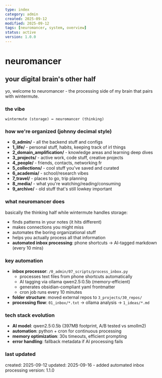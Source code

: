 ```yaml
---
type: index
category: admin
created: 2025-09-12
modified: 2025-09-12
tags: [neuromancer, system, overview]
status: active
version: 1.0.0
---
```


# neuromancer
## your digital brain's other half

yo, welcome to neuromancer - the processing side of my brain that pairs with wintermute.

### the vibe
```
wintermute (storage) ↔ neuromancer (thinking)
```

### how we're organized (johnny decimal style)

- **0_admin/** - all the backend stuff and configs
- **1_life/** - personal stuff, habits, keeping track of irl things
- **2_domain_amplification/** - knowledge areas and learning deep dives
- **3_projects/** - active work, code stuff, creative projects
- **4_people/** - friends, contacts, networking fr
- **5_collections/** - cool stuff you've saved and curated
- **6_academia/** - school/research vibes
- **7_travel/** - places to go, trip planning
- **8_media/** - what you're watching/reading/consuming
- **9_archive/** - old stuff that's still lowkey important

### what neuromancer does
basically the thinking half while wintermute handles storage:
- finds patterns in your notes (it hits different)
- makes connections you might miss
- automates the boring organizational stuff
- helps you actually process all that information
- **automated inbox processing**: phone shortcuts → AI-tagged markdown (every 10 mins)

### key automation
- **inbox processor**: `/0_admin/07_scripts/process_inbox.py`
  - processes text files from phone shortcuts automatically
  - AI tagging via ollama qwen2.5:0.5b (memory-efficient)
  - generates obsidian-compliant yaml frontmatter
  - cron job runs every 10 minutes
- **folder structure**: moved external repos to `3_projects/30_repos/`
- **processing flow**: `01_inbox/*.txt` → ollama analysis → `1_ideas/*.md`

### tech stack evolution
- **AI model**: qwen2.5:0.5b (397MB footprint, A/B tested vs smollm2)
- **automation**: python + cron for continuous processing
- **memory optimization**: 30s timeouts, efficient prompting
- **error handling**: fallback metadata if AI processing fails

### last updated
created: 2025-09-12
updated: 2025-09-16 - added automated inbox processing
version: 1.1.0
